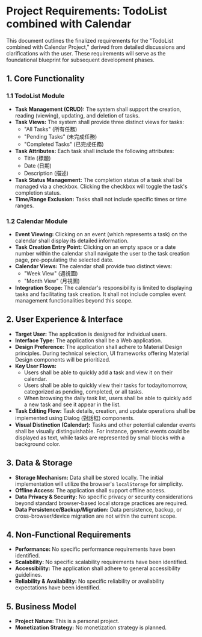 # Project Requirements: TodoList combined with Calendar

This document outlines the finalized requirements for the "TodoList combined with Calendar Project," derived from detailed discussions and clarifications with the user. These requirements will serve as the foundational blueprint for subsequent development phases.

## 1. Core Functionality

### 1.1 TodoList Module

*   **Task Management (CRUD):** The system shall support the creation, reading (viewing), updating, and deletion of tasks.
*   **Task Views:** The system shall provide three distinct views for tasks:
    *   "All Tasks" (所有任務)
    *   "Pending Tasks" (未完成任務)
    *   "Completed Tasks" (已完成任務)
*   **Task Attributes:** Each task shall include the following attributes:
    *   Title (標題)
    *   Date (日期)
    *   Description (描述)
*   **Task Status Management:** The completion status of a task shall be managed via a checkbox. Clicking the checkbox will toggle the task's completion status.
*   **Time/Range Exclusion:** Tasks shall not include specific times or time ranges.

### 1.2 Calendar Module

*   **Event Viewing:** Clicking on an event (which represents a task) on the calendar shall display its detailed information.
*   **Task Creation Entry Point:** Clicking on an empty space or a date number within the calendar shall navigate the user to the task creation page, pre-populating the selected date.
*   **Calendar Views:** The calendar shall provide two distinct views:
    *   "Week View" (週視圖)
    *   "Month View" (月視圖)
*   **Integration Scope:** The calendar's responsibility is limited to displaying tasks and facilitating task creation. It shall not include complex event management functionalities beyond this scope.

## 2. User Experience & Interface

*   **Target User:** The application is designed for individual users.
*   **Interface Type:** The application shall be a Web application.
*   **Design Preference:** The application shall adhere to Material Design principles. During technical selection, UI frameworks offering Material Design components will be prioritized.
*   **Key User Flows:**
    *   Users shall be able to quickly add a task and view it on their calendar.
    *   Users shall be able to quickly view their tasks for today/tomorrow, categorized as pending, completed, or all tasks.
    *   When browsing the daily task list, users shall be able to quickly add a new task and see it appear in the list.
*   **Task Editing Flow:** Task details, creation, and update operations shall be implemented using Dialog (對話框) components.
*   **Visual Distinction (Calendar):** Tasks and other potential calendar events shall be visually distinguishable. For instance, generic events could be displayed as text, while tasks are represented by small blocks with a background color.

## 3. Data & Storage

*   **Storage Mechanism:** Data shall be stored locally. The initial implementation will utilize the browser's `localStorage` for simplicity.
*   **Offline Access:** The application shall support offline access.
*   **Data Privacy & Security:** No specific privacy or security considerations beyond standard browser-based local storage practices are required.
*   **Data Persistence/Backup/Migration:** Data persistence, backup, or cross-browser/device migration are not within the current scope.

## 4. Non-Functional Requirements

*   **Performance:** No specific performance requirements have been identified.
*   **Scalability:** No specific scalability requirements have been identified.
*   **Accessibility:** The application shall adhere to general accessibility guidelines.
*   **Reliability & Availability:** No specific reliability or availability expectations have been identified.

## 5. Business Model

*   **Project Nature:** This is a personal project.
*   **Monetization Strategy:** No monetization strategy is planned.
